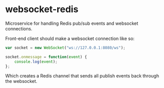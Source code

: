 # websocket-redis

Microservice for handling Redis pub/sub events and websocket connections.

Front-end client should make a websocket connection like so:

```javascript
var socket = new WebSocket("ws://127.0.0.1:8080/ws");

socket.onmessage = function(event) {
    console.log(event);
};
```

Which creates a Redis channel that sends all publish events back through the websocket.
